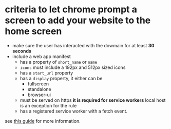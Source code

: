 # criteria to let chrome prompt a screen to add your website to the home screen
- make sure the user has interacted with the dowmain for at least **30 seconds**
- include a web app manifest
  - has a property of `short_name` or `name`
  - `icons` must include a 192px and 512px sized icons
  - has a `start_url` property
  - has a `display` property, it either can be
    - fullscreen
    - standalone
    - browser-ui
  - must be served on https **it is required for service workers** local host is an exception for the rule
  - has a registered service worker with a fetch event.

see [this guide](https://web.dev/install-criteria/) for more information.